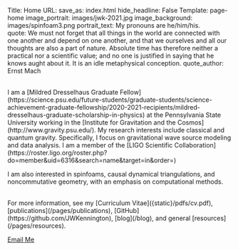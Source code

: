Title: Home
URL:
save_as: index.html
hide_headline: False
Template: page-home
image_portrait: images/jwk-2021.jpg
image_background: images/spinfoam3.png
portrait_text: My pronouns are he/him/his.<br>
quote: We must not forget that all things in the world are connected with one another and depend on one another, and that we ourselves and all our thoughts are also a part of nature. Absolute time has therefore neither a practical nor a scientific value; and no one is justified in saying that he knows aught about it. It is an idle metaphysical conception.
quote_author: Ernst Mach 


<br>
I am a [Mildred Dresselhaus Graduate Fellow](https://science.psu.edu/future-students/graduate-students/science-achievement-graduate-fellowship/2020-2021-recipients/mildred-dresselhaus-graduate-scholarship-in-physics) 
at the Pennsylvania State University working in the [Institute for Gravitation and the Cosmos](http://www.gravity.psu.edu/). My research interests include classical and
quantum gravity. Specifically, I focus on gravitational wave source modeling and data analysis. I am a member of the 
[LIGO Scientific Collaboration](https://roster.ligo.org/roster.php?do=member&uid=6316&search=name&target=in&order=) 

I am also interested in spinfoams, causal dynamical triangulations, and noncommutative geometry, with an emphasis on computational methods.

<br>
For more information, see my [Curriculum Vitae]({static}/pdfs/cv.pdf), [publications](/pages/publications), 
[GitHub](https://github.com/JWKennington), [blog](/blog), and general [resources](/pages/resources).   
<br>

[Email Me](mailto:jwkennington.web@psu.edu)
<br>